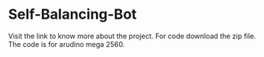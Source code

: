 # Self-Balancing-Bot
Visit the link to know more about the project.
For code download the zip file.
The code is for arudino mega 2560.

